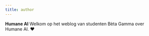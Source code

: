 ```yaml
---
title: author
---
```


**Humane AI** Welkom op het weblog van studenten Bèta Gamma over Humane AI. ♥
